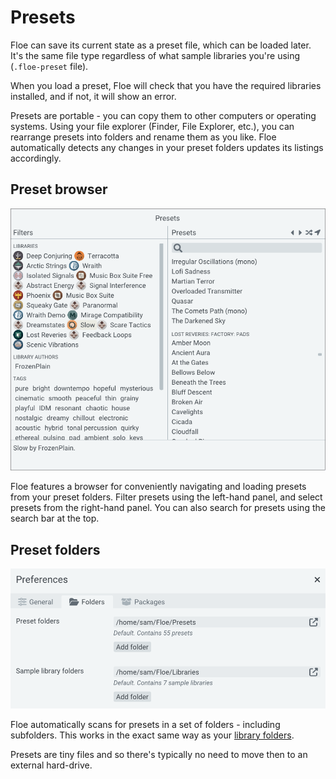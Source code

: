 <!--
SPDX-FileCopyrightText: 2025 Sam Windell
SPDX-License-Identifier: GPL-3.0-or-later
-->

# Presets

Floe can save its current state as a preset file, which can be loaded later. It's the same file type regardless of what sample libraries you're using (`.floe-preset` file). 

When you load a preset, Floe will check that you have the required libraries installed, and if not, it will show an error.

Presets are portable - you can copy them to other computers or operating systems. Using your file explorer (Finder, File Explorer, etc.), you can rearrange presets into folders and rename them as you like. Floe automatically detects any changes in your preset folders updates its listings accordingly.

## Preset browser

![Preset Browser GUI](../images/preset-browser.png)

Floe features a browser for conveniently navigating and loading presets from your preset folders. Filter presets using the left-hand panel, and select presets from the right-hand panel. You can also search for presets using the search bar at the top.

## Preset folders

![Folder Preferences GUI](../images/folder-preferences.png)

Floe automatically scans for presets in a set of folders - including subfolders. This works in the exact same way as your [library folders](./sample-libraries.md).

Presets are tiny files and so there's typically no need to move then to an external hard-drive.

